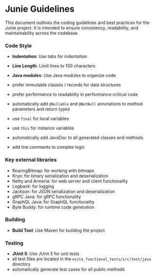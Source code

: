 # Junie Guidelines

This document outlines the coding guidelines and best practices for the Junie project. 
It is intended to ensure consistency, readability, and maintainability across the codebase.

### Code Style

- **Indentation**: Use tabs for indentation
- **Line Length**: Limit lines to 100 characters
- **Java modules**: Use Java modules to organize code

- prefer immutable classes / records for data structures
- prefer performance to readability in performance-critical code
- automatically add `@Nullable` and `@NotNull` annotations to method parameters and return types
- use `final` for local variables
- use `this` for instance variables 
- automatically add JavaDoc to all generated classes and methods
- add line comments to complex logic

### Key external libraries

- RoaringBitmap: for working with bitmaps
- Kryo: for binary serialization and deserialization
- Netty and Armeria: for web server and client functionality
- Logback: for logging
- Jackson: for JSON serialization and deserialization
- gRPC Java: for gRPC functionality
- GraphQL Java: for GraphQL functionality
- Byte Buddy: for runtime code generation

### Building

- **Build Tool**: Use Maven for building the project

### Testing

- **JUnit 5**: Use JUnit 5 for unit tests
- all test files are located in the `evita_functional_tests/src/test/java` directory
- automatically generate test cases for all public methods